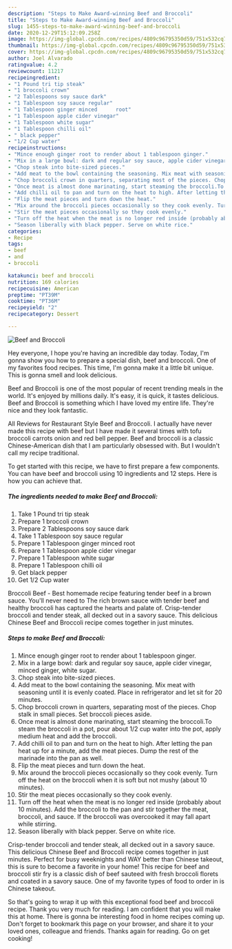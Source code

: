 ```yaml
---
description: "Steps to Make Award-winning Beef and Broccoli"
title: "Steps to Make Award-winning Beef and Broccoli"
slug: 1455-steps-to-make-award-winning-beef-and-broccoli
date: 2020-12-29T15:12:09.258Z
image: https://img-global.cpcdn.com/recipes/4809c96795350d59/751x532cq70/beef-and-broccoli-recipe-main-photo.jpg
thumbnail: https://img-global.cpcdn.com/recipes/4809c96795350d59/751x532cq70/beef-and-broccoli-recipe-main-photo.jpg
cover: https://img-global.cpcdn.com/recipes/4809c96795350d59/751x532cq70/beef-and-broccoli-recipe-main-photo.jpg
author: Joel Alvarado
ratingvalue: 4.2
reviewcount: 11217
recipeingredient:
- "1 Pound tri tip steak"
- "1 broccoli crown"
- "2 Tablespoons soy sauce dark"
- "1 Tablespoon soy sauce regular"
- "1 Tablespoon ginger minced      root"
- "1 Tablespoon apple cider vinegar"
- "1 Tablespoon white sugar"
- "1 Tablespoon chilli oil"
- " black pepper"
- "1/2 Cup water"
recipeinstructions:
- "Mince enough ginger root to render about 1 tablespoon ginger."
- "Mix in a large bowl: dark and regular soy sauce, apple cider vinegar, minced ginger, white sugar."
- "Chop steak into bite-sized pieces."
- "Add meat to the bowl containing the seasoning. Mix meat with seasoning until it is evenly coated. Place in refrigerator and let sit for 20 minutes."
- "Chop broccoli crown in quarters, separating most of the pieces. Chop stalk in small pieces. Set broccoli pieces aside."
- "Once meat is almost done marinating, start steaming the broccoli.To steam the broccoli in a pot, pour about 1/2 cup water into the pot, apply medium heat and add the broccoli."
- "Add chilli oil to pan and turn on the heat to high. After letting the pan heat up for a minute, add the meat pieces. Dump the rest of the marinade into the pan as well."
- "Flip the meat pieces and turn down the heat."
- "Mix around the broccoli pieces occasionally so they cook evenly. Turn off the heat on the broccoli when it is soft but not mushy (about 10 minutes)."
- "Stir the meat pieces occasionally so they cook evenly."
- "Turn off the heat when the meat is no longer red inside (probably about 10 minutes). Add the broccoli to the pan and stir together the meat, broccoli, and sauce. If the broccoli was overcooked it may fall apart while stirring."
- "Season liberally with black pepper. Serve on white rice."
categories:
- Recipe
tags:
- beef
- and
- broccoli

katakunci: beef and broccoli 
nutrition: 169 calories
recipecuisine: American
preptime: "PT39M"
cooktime: "PT36M"
recipeyield: "2"
recipecategory: Dessert

---
```



![Beef and Broccoli](https://img-global.cpcdn.com/recipes/4809c96795350d59/751x532cq70/beef-and-broccoli-recipe-main-photo.jpg)

Hey everyone, I hope you're having an incredible day today. Today, I'm gonna show you how to prepare a special dish, beef and broccoli. One of my favorites food recipes. This time, I'm gonna make it a little bit unique. This is gonna smell and look delicious.

Beef and Broccoli is one of the most popular of recent trending meals in the world. It's enjoyed by millions daily. It's easy, it is quick, it tastes delicious. Beef and Broccoli is something which I have loved my entire life. They're nice and they look fantastic.

All Reviews for Restaurant Style Beef and Broccoli. I actually have never made this recipe with beef but I have made it several times with tofu broccoli carrots onion and red bell pepper. Beef and broccoli is a classic Chinese-American dish that I am particularly obsessed with. But I wouldn&#39;t call my recipe traditional.


To get started with this recipe, we have to first prepare a few components. You can have beef and broccoli using 10 ingredients and 12 steps. Here is how you can achieve that.

<!--inarticleads1-->

##### The ingredients needed to make Beef and Broccoli:

1. Take 1 Pound tri tip steak
1. Prepare 1 broccoli crown
1. Prepare 2 Tablespoons soy sauce dark
1. Take 1 Tablespoon soy sauce regular
1. Prepare 1 Tablespoon ginger minced      root
1. Prepare 1 Tablespoon apple cider vinegar
1. Prepare 1 Tablespoon white sugar
1. Prepare 1 Tablespoon chilli oil
1. Get  black pepper
1. Get 1/2 Cup water


Broccoli Beef - Best homemade recipe featuring tender beef in a brown sauce. You&#39;ll never need to The rich brown sauce with tender beef and healthy broccoli has captured the hearts and palate of. Crisp-tender broccoli and tender steak, all decked out in a savory sauce. This delicious Chinese Beef and Broccoli recipe comes together in just minutes. 

<!--inarticleads2-->

##### Steps to make Beef and Broccoli:

1. Mince enough ginger root to render about 1 tablespoon ginger.
1. Mix in a large bowl: dark and regular soy sauce, apple cider vinegar, minced ginger, white sugar.
1. Chop steak into bite-sized pieces.
1. Add meat to the bowl containing the seasoning. Mix meat with seasoning until it is evenly coated. Place in refrigerator and let sit for 20 minutes.
1. Chop broccoli crown in quarters, separating most of the pieces. Chop stalk in small pieces. Set broccoli pieces aside.
1. Once meat is almost done marinating, start steaming the broccoli.To steam the broccoli in a pot, pour about 1/2 cup water into the pot, apply medium heat and add the broccoli.
1. Add chilli oil to pan and turn on the heat to high. After letting the pan heat up for a minute, add the meat pieces. Dump the rest of the marinade into the pan as well.
1. Flip the meat pieces and turn down the heat.
1. Mix around the broccoli pieces occasionally so they cook evenly. Turn off the heat on the broccoli when it is soft but not mushy (about 10 minutes).
1. Stir the meat pieces occasionally so they cook evenly.
1. Turn off the heat when the meat is no longer red inside (probably about 10 minutes). Add the broccoli to the pan and stir together the meat, broccoli, and sauce. If the broccoli was overcooked it may fall apart while stirring.
1. Season liberally with black pepper. Serve on white rice.


Crisp-tender broccoli and tender steak, all decked out in a savory sauce. This delicious Chinese Beef and Broccoli recipe comes together in just minutes. Perfect for busy weeknights and WAY better than Chinese takeout, this is sure to become a favorite in your home! This recipe for beef and broccoli stir fry is a classic dish of beef sauteed with fresh broccoli florets and coated in a savory sauce. One of my favorite types of food to order in is Chinese takeout. 

So that's going to wrap it up with this exceptional food beef and broccoli recipe. Thank you very much for reading. I am confident that you will make this at home. There is gonna be interesting food in home recipes coming up. Don't forget to bookmark this page on your browser, and share it to your loved ones, colleague and friends. Thanks again for reading. Go on get cooking!
